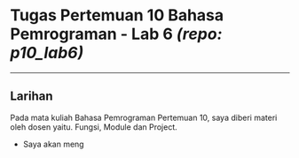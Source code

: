 # Tugas Pertemuan 10 Bahasa Pemrograman - Lab 6 *(repo: p10_lab6)*

<hr>

## Larihan

Pada mata kuliah Bahasa Pemrograman Pertemuan 10, saya diberi materi oleh dosen yaitu. Fungsi, Module dan Project.<br>

* Saya akan meng